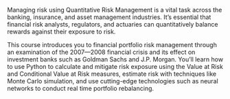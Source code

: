 Managing risk using Quantitative Risk Management is a vital task across the banking, insurance, and asset management industries. It’s essential that financial risk analysts, regulators, and actuaries can quantitatively balance rewards against their exposure to risk.

This course introduces you to financial portfolio risk management through an examination of the 2007—2008 financial crisis and its effect on investment banks such as Goldman Sachs and J.P. Morgan. You’ll learn how to use Python to calculate and mitigate risk exposure using the Value at Risk and Conditional Value at Risk measures, estimate risk with techniques like Monte Carlo simulation, and use cutting-edge  technologies such as neural networks to conduct real time portfolio rebalancing.
